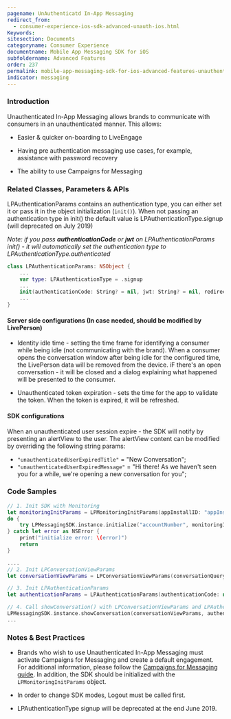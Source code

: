 ```yaml
---
pagename: UnAuthenticatd In-App Messaging
redirect_from:
  - consumer-experience-ios-sdk-advanced-unauth-ios.html
Keywords:
sitesection: Documents
categoryname: Consumer Experience
documentname: Mobile App Messaging SDK for iOS
subfoldername: Advanced Features
order: 237
permalink: mobile-app-messaging-sdk-for-ios-advanced-features-unauthenticatd-in-app-messaging.html
indicator: messaging
---
```




### Introduction

Unauthenticated In-App Messaging allows brands to communicate with consumers in an unauthenticated manner. This allows:

* Easier & quicker on-boarding to LiveEngage

* Having pre authentication messaging use cases, for example, assistance with password recovery

* The ability to use Campaigns for Messaging    

### Related Classes, Parameters & APIs

LPAuthenticationParams contains an authentication type, you can either set it or pass it in the object initialization (```init()```). When not passing an authentication type in init() the default value is LPAuthenticationType.signup (will deprecated on July 2019)

_Note: if you pass **authenticationCode** or **jwt** on LPAuthenticationParams init() - it will automatically set the authentication type to LPAuthenticationType.authenticated_

```swift
class LPAuthenticationParams: NSObject {
    ...
    var type: LPAuthenticationType = .signup
    ...
    init(authenticationCode: String? = nil, jwt: String? = nil, redirectURI: String? = nil, certPinningPublicKeys: [String]? = nil, authenticationType: LPAuthenticationType = .signup)
    ...
}
```

#### Server side configurations (In case needed, should be modified by LivePerson)

* Identity idle time - setting the time frame for identifying a consumer while being idle (not communicating with the brand). When a consumer opens the conversation window after being idle for the configured time, the LivePerson data will be removed from the device. iF there's an open conversation - it will be closed and a dialog explaining what happened will be presented to the consumer.

* Unauthenticated token expiration - sets the time for the app to validate the token. When the token is expired, it will be refreshed.

#### SDK configurations

When an unauthenticated user session expire - the SDK will notify by presenting an alertView to the user. The alertView content can be modified by overriding the following string params:

* ```"unauthenticatedUserExpiredTitle"``` = "New Conversation";
* ```"unauthenticatedUserExpiredMessage"``` = "Hi there! As we haven't seen you for a while, we're opening a new conversation for you";

### Code Samples
```swift
// 1. Init SDK with Monitoring
let monitoringInitParams = LPMonitoringInitParams(appInstallID: "appInstallID")
do {
    try LPMessagingSDK.instance.initialize("accountNumber", monitoringInitParams: monitoringInitParams)
} catch let error as NSError {
    print("initialize error: \(error)")
    return
}

....
// 2. Init LPConversationViewParams
let conversationViewParams = LPConversationViewParams(conversationQuery: self.conversationQuery!, containerViewController: nil, isViewOnly: false)

// 3. Init LPAuthenticationParams
let authenticationParams = LPAuthenticationParams(authenticationCode: nil, jwt: nil, redirectURI: nil, authenticationType: .unauthenticated)

// 4. Call showConversation() with LPConversationViewParams and LPAuthenticationParams
LPMessagingSDK.instance.showConversation(conversationViewParams, authenticationParams: authenticationParams)
...

```

### Notes & Best Practices

* Brands who wish to use Unauthenticated In-App Messaging must activate Campaigns for Messaging and create a default engagement. For additional information, please follow the [Campaigns for Messaging guide](https://s3-eu-west-1.amazonaws.com/ce-sr/CA/Campaigns/Mobile+App+Engagement+Configuration+Guide.pdf). In addition, the SDK should be initialized with the ```LPMonitoringInitParams``` object.

* In order to change SDK modes, Logout must be called first.

* LPAuthenticationType signup will be deprecated at the end June 2019.
